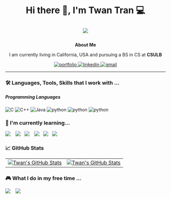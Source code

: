 <h1 align='center'> 
  Hi there 👋, I'm Twan Tran 💻
  <p align='center'>
    <a href="#"><img src="https://komarev.com/ghpvc/?username=ttuan8600&color=blue&style=for-the-badge"></a>
  </p> 
</h1>

<div align="center">
  <strong>About Me</strong>
  <p align='center'>
    I am currently living in California, USA and pursuing a BS in CS at <b>CSULB</b> 
  </p>
  <a href="https://www.linkedin.com/in/twan-tran/">
    <img src="https://img.shields.io/badge/check%20out%20my%20Portfolio-042549?style=for-the-badge&logo=moleculer&logoColor=white" alt="portfolio" />
  </a>
  <a href="https://www.linkedin.com/in/twan-tran/">
    <img src="https://img.shields.io/badge/visit%20my%20Linkedin-0A66C2?style=for-the-badge&logo=linkedin&logoColor=white" alt="linkedin" />
  </a>
  <a href="mailto:twantran68@gmail.com">
    <img src="https://img.shields.io/badge/email%20me-EA4335?style=for-the-badge&logo=gmail&logoColor=white" alt="gmail" />
  </a>
</div>

<hr>
  <h3>🛠 Languages, Tools, Skills that I work with ...</h3>
  <h5>Programming Languages</h5>
    <p >
      <img src="https://img.shields.io/badge/c-%2300599C.svg?style=for-the-badge&logo=c&logoColor=white" alt="C"/>
      <img src="https://img.shields.io/badge/c++-%2300599C.svg?style=for-the-badge&logo=c%2B%2B&logoColor=white" alt="C++"/>
      <img src="https://img.shields.io/badge/java-%23ED8B00.svg?style=for-the-badge&logo=java&logoColor=white" alt="Java"/>      
      <img src="https://img.shields.io/badge/python-3776AB?style=for-the-badge&logo=python&logoColor=white" alt="python"/>      
      <img src="https://img.shields.io/badge/python-3776AB?style=for-the-badge&logo=python&logoColor=white" alt="python"/>      
      <img src="https://img.shields.io/badge/python-3776AB?style=for-the-badge&logo=python&logoColor=white" alt="python"/>
    </p>

</hr>

<h3>🌱  I'm currently learning...</h3>
<p >
  <img src="https://img.shields.io/badge/TypeScript-007ACC?style=for-the-badge&logo=typescript&logoColor=white" />&nbsp;&nbsp;&nbsp;&nbsp;<img src="https://img.shields.io/badge/next.js-000000?style=for-the-badge&logo=next.js&logoColor=white" />&nbsp;&nbsp;&nbsp;<img src="https://img.shields.io/badge/node.js%20-%23339933.svg?&style=for-the-badge&logo=node.js&logoColor=white" />&nbsp;&nbsp;&nbsp;&nbsp;<img src="https://img.shields.io/badge/React_Native-20232A?style=for-the-badge&logo=react&logoColor=61DAFB" />&nbsp;&nbsp;&nbsp;<img src="https://img.shields.io/badge/styledcomponents%20-%23db7093.svg?&style=for-the-badge&logo=styled-components&logoColor=white" />&nbsp;&nbsp;&nbsp;<img src="https://img.shields.io/badge/jest%20-%23c21325.svg?&style=for-the-badge&logo=jest&logoColor=white" />&nbsp;&nbsp;&nbsp;
</p>

<h3>📈  GitHub Stats </h3>
<div align="center">
  <table width="100%">
    <tbody>
      <tr>
<!--         <td width="33%" style="border: none !important;">
        <div align="center" width="100%">
          <a href="https://github.com/ttuan8600">
            <img src="https://github-readme-stats.vercel.app/api/top-langs/?username=ttuan8600&theme=dark&show&hide=ruby&layout=compact&hide_border=true&langs_count=6" alt="Twan's Language Stats" vertical-align="middle"/>
          </a>
        </div>
        </td> -->
        <td width="50%" style="border: none !important;">
        <div align="center" width="100%">
          <a href="https://github.com/ttuan8600">
            <img src="https://github-readme-stats.vercel.app/api?username=ttuan8600&theme=dark&show&show_icons=true&hide=stars&hide_border=true" alt="Twan's GitHub Stats" vertical-align="middle"/>
          </a>
        </div>
        </td>
        <td width="50%" style="border: none !important;">
        <div align="center" width="100%">
          <a href="https://github.com/ttuan8600">
            <img align="center" 
       src="https://github-readme-streak-stats.herokuapp.com/?user=ttuan8600&layout=compact&theme=dark&show&hide_border=true" alt="Twan's GitHub Stats" vertical-align="middle"/>
          </a>
        </div>
        </td>
      </tr>
    </tbody>
  </table>
</div>


<h3 align="left">🎮  What I do in my free time ...</h3>
<p align="left">
  <a href="https://open.spotify.com/user/22dtzzbnekh7g7i65apzghs5y?si=d87604cb4e064cbd"><img src="https://img.shields.io/badge/spotify-%231ED760.svg?&style=for-the-badge&logo=spotify&logoColor=white" /></a>&nbsp;&nbsp;&nbsp;
  <a href="https://steamcommunity.com/id/tuantran445/"><img src="https://img.shields.io/badge/Steam-%23000000.svg?&style=for-the-badge&logo=steam&logoColor=white" /></a>&nbsp;&nbsp;&nbsp;
</p>
